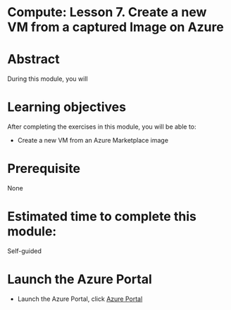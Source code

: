 # Compute: Lesson 7. Create a new VM from a captured Image on Azure 

# Abstract

During this module, you will 

# Learning objectives
After completing the exercises in this module, you will be able to:
* Create a new VM from an Azure Marketplace image

# Prerequisite 
None

# Estimated time to complete this module:
Self-guided

# Launch the Azure Portal
* Launch the Azure Portal, click [Azure Portal](http://www.azure.portal.com)
